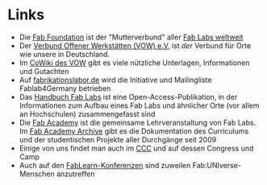 # Links

- Die [Fab Foundation](https://fabfoundation.org/) ist der "Mutterverbund" aller [Fab Labs weltweit](https://fablabs.io/)
- Der [Verbund Offener Werkstätten (VOW) e.V.](https://www.offene-werkstaetten.org/) ist *der* Verbund für Orte wie unsere in Deutschland.
- Im [CoWiki des VOW](https://www.offene-werkstaetten.org/cowiki) gibt es viele nützliche Unterlagen, Informationen und Gutachten
- Auf [fabrikationslabor.de](www.fabrikationslabor.de) wird die Initiative und Mailingliste Fablab4Germany betrieben
- Das [Handbuch Fab Labs](https://www.bombini-verlag.de/shop/handbuch-fab-labs/) ist eine Open-Access-Publikation, in der Informationen zum Aufbau eines Fab Labs und ähnlicher Orte (vor allem an Hochschulen) zusammengefasst sind
- Die [Fab Academy](https://fabacademy.org/) ist die gemeinsame Lehrveranstaltung von Fab Labs. Im [Fab Academy Archive](https://fabacademy.org/archive/) gibt es die Dokumentation des Curriculums und der studentischen Projekte aller Durchgänge seit 2009
- Einige von uns findet man auch im [CCC](https://www.ccc.de/) und auf dessen Congress und Camp
- Auch auf den [FabLearn-Konferenzen](https://fablearn.org/) sind zuweilen Fab:UNIverse-Menschen anzutreffen